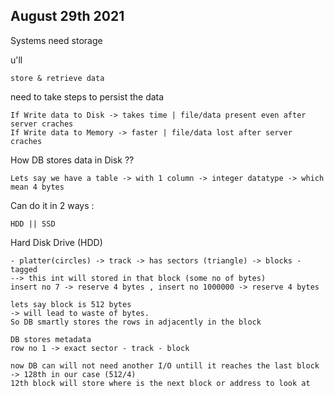 ## August 29th 2021

Systems need storage
    
u'll 
    
    store & retrieve data

need to take steps to persist the data

    If Write data to Disk -> takes time | file/data present even after server craches 
    If Write data to Memory -> faster | file/data lost after server craches

How DB stores data in Disk ??

    Lets say we have a table -> with 1 column -> integer datatype -> which mean 4 bytes 
    
Can do it in 2 ways :
    
    HDD || SSD

Hard Disk Drive (HDD)
    
    - platter(circles) -> track -> has sectors (triangle) -> blocks - tagged
    --> this int will stored in that block (some no of bytes)
    insert no 7 -> reserve 4 bytes , insert no 1000000 -> reserve 4 bytes 
    
    lets say block is 512 bytes 
    -> will lead to waste of bytes. 
    So DB smartly stores the rows in adjacently in the block

    DB stores metadata
    row no 1 -> exact sector - track - block
    
    now DB can will not need another I/O untill it reaches the last block -> 128th in our case (512/4)
    12th block will store where is the next block or address to look at